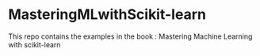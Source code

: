 # MasteringMLwithScikit-learn

This repo contains the examples in the book : Mastering Machine Learning with scikit-learn
